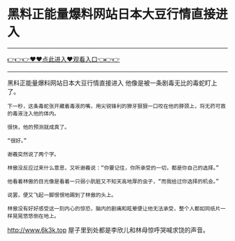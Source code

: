 # 黑料正能量爆料网站日本大豆行情直接进入

<hr/><a href="https://github.com/hagrv/fans/issues/1">👉👉👉♥♥点此进入♥观看入口👈👉👉</a><hr/>

黑料正能量爆料网站日本大豆行情直接进入
他像是被一条剧毒无比的毒蛇盯上了。

    下一秒，这条毒蛇张开藏着毒液的嘴，用尖锐锋利的獠牙狠狠一口咬在他的脖颈上，将无药可救的毒液注入他的体内。

    很快，他的预测就成真了。

    “很好。”

    谢羲突然说了两个字。

    林傲没反应过来什么意思，又听谢羲说：“你要记住，你所承受的一切，都是你自己的选择。”

    他看着林傲的目光像是看着一只弱小肮脏又不知天高地厚的虫子，“而我给过你选择的机会。”

    说罢，便又飞起一脚恨恨地踢到了林傲的头上。

    林傲没有好好感受这一刻内心的惊恐，脑内的剧痛和眩晕便让他无法承受，整个人都如同纸片一样晃晃悠悠倒在地上。
http://www.6k3k.top
    屋子里到处都是李欣儿和林母惊呼哭喊求饶的声音。
